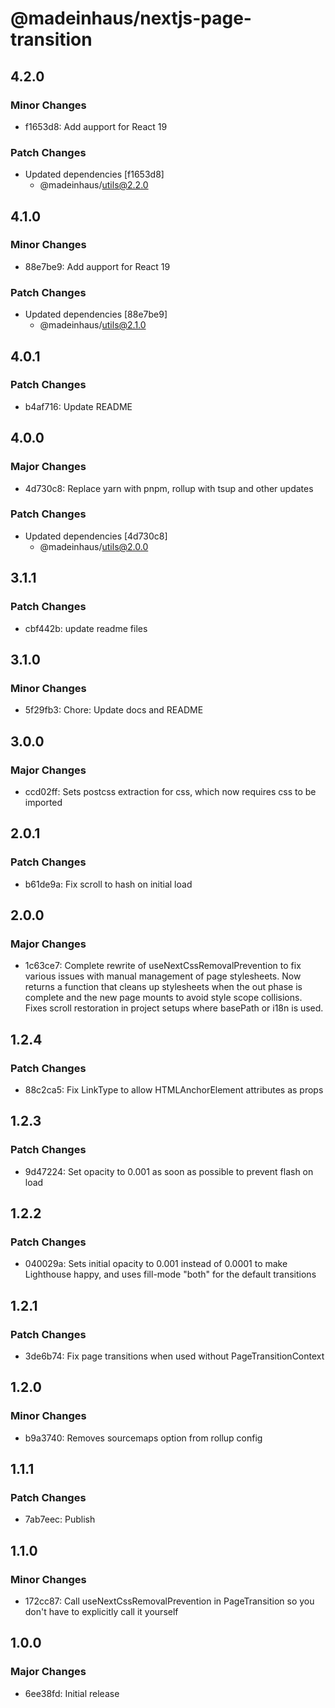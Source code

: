 # @madeinhaus/nextjs-page-transition

## 4.2.0

### Minor Changes

- f1653d8: Add aupport for React 19

### Patch Changes

- Updated dependencies [f1653d8]
    - @madeinhaus/utils@2.2.0

## 4.1.0

### Minor Changes

- 88e7be9: Add aupport for React 19

### Patch Changes

- Updated dependencies [88e7be9]
    - @madeinhaus/utils@2.1.0

## 4.0.1

### Patch Changes

- b4af716: Update README

## 4.0.0

### Major Changes

- 4d730c8: Replace yarn with pnpm, rollup with tsup and other updates

### Patch Changes

- Updated dependencies [4d730c8]
    - @madeinhaus/utils@2.0.0

## 3.1.1

### Patch Changes

- cbf442b: update readme files

## 3.1.0

### Minor Changes

- 5f29fb3: Chore: Update docs and README

## 3.0.0

### Major Changes

- ccd02ff: Sets postcss extraction for css, which now requires css to be imported

## 2.0.1

### Patch Changes

- b61de9a: Fix scroll to hash on initial load

## 2.0.0

### Major Changes

- 1c63ce7: Complete rewrite of useNextCssRemovalPrevention to fix various issues with manual management of page stylesheets.
  Now returns a function that cleans up stylesheets when the out phase is complete and the new page mounts to avoid style scope collisions.
  Fixes scroll restoration in project setups where basePath or i18n is used.

## 1.2.4

### Patch Changes

- 88c2ca5: Fix LinkType to allow HTMLAnchorElement attributes as props

## 1.2.3

### Patch Changes

- 9d47224: Set opacity to 0.001 as soon as possible to prevent flash on load

## 1.2.2

### Patch Changes

- 040029a: Sets initial opacity to 0.001 instead of 0.0001 to make Lighthouse happy, and uses fill-mode "both" for the default transitions

## 1.2.1

### Patch Changes

- 3de6b74: Fix page transitions when used without PageTransitionContext

## 1.2.0

### Minor Changes

- b9a3740: Removes sourcemaps option from rollup config

## 1.1.1

### Patch Changes

- 7ab7eec: Publish

## 1.1.0

### Minor Changes

- 172cc87: Call useNextCssRemovalPrevention in PageTransition so you don't have to explicitly call it yourself

## 1.0.0

### Major Changes

- 6ee38fd: Initial release
